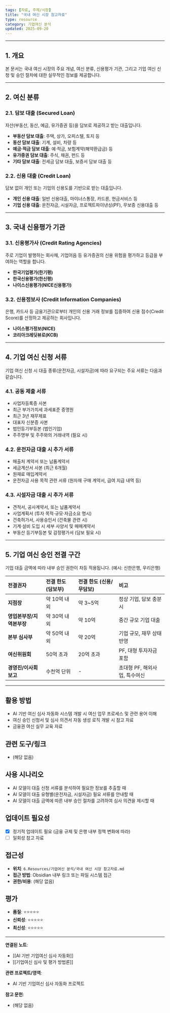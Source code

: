 ```yaml
---
tags: [자료, 주제/시장]
title: "국내 여신 시장 참고자료"
type: resource
category: 기업여신 분석
updated: 2025-09-20
---
```



---

## 1. 개요

본 문서는 국내 여신 시장의 주요 개념, 여신 분류, 신용평가 기관, 그리고 기업 여신 신청 및 승인 절차에 대한 실무적인 정보를 제공합니다.

---

## 2. 여신 분류

### 2.1. 담보 대출 (Secured Loan)

자산(부동산, 동산, 예금, 유가증권 등)을 담보로 제공하고 받는 대출입니다.

-   **부동산 담보 대출**: 주택, 상가, 오피스텔, 토지 등
-   **동산 담보 대출**: 기계, 설비, 차량 등
-   **예금·적금 담보 대출**: 예·적금, 보험계약(해약환급금) 등
-   **유가증권 담보 대출**: 주식, 채권, 펀드 등
-   **기타 담보 대출**: 전세금 담보 대출, 보증서 담보 대출 등

### 2.2. 신용 대출 (Credit Loan)

담보 없이 개인 또는 기업의 신용도를 기반으로 받는 대출입니다.

-   **개인 신용 대출**: 일반 신용대출, 마이너스통장, 카드론, 현금서비스 등
-   **기업 신용 대출**: 운전자금, 시설자금, 프로젝트파이낸싱(PF), 무보증 신용대출 등

---

## 3. 국내 신용평가 기관

### 3.1. 신용평가사 (Credit Rating Agencies)

주로 기업이 발행하는 회사채, 기업어음 등 유가증권의 신용 위험을 평가하고 등급을 부여하는 역할을 합니다.

-   **한국기업평가(한기평)**
-   **한국신용평가(한신평)**
-   **나이스신용평가(NICE신용평가)**

### 3.2. 신용정보사 (Credit Information Companies)

은행, 카드사 등 금융기관으로부터 개인의 신용 거래 정보를 집중하여 신용 점수(Credit Score)를 산정하고 제공하는 회사입니다.

-   **나이스평가정보(NICE)**
-   **코리아크레딧뷰로(KCB)**

---

## 4. 기업 여신 신청 서류

기업 여신 신청 시 대출 종류(운전자금, 시설자금)에 따라 요구되는 주요 서류는 다음과 같습니다.

### 4.1. 공동 제출 서류

-   사업자등록증 사본
-   최근 부가가치세 과세표준 증명원
-   최근 3년 재무제표
-   대표자 신분증 사본
-   법인등기부등본 (법인기업)
-   주주명부 및 주주와의 거래내역 (필요 시)

### 4.2. 운전자금 대출 시 추가 서류

-   매출처 계약서 또는 납품계약서
-   세금계산서 사본 (최근 6개월)
-   원재료 매입계약서
-   운전자금 사용 목적 관련 서류 (원자재 구매 계약서, 급여 지급 내역 등)

### 4.3. 시설자금 대출 시 추가 서류

-   견적서, 공사계약서, 또는 납품계약서
-   사업계획서 (투자 목적·규모·자금소요 명시)
-   건축허가서, 사용승인서 (건축물 관련 시)
-   기계·설비 도입 시 세부 사양서 및 매매계약서
-   부동산 등기부등본 및 감정평가서 (담보 필요 시)

---

## 5. 기업 여신 승인 전결 구간

기업 대출 금액에 따라 내부 승인 권한이 차등 적용됩니다. (예시: 신한은행, 우리은행)

| 전결권자 | 전결 한도 (담보부) | 전결 한도 (신용/무담보) | 비고 |
| :--- | :--- | :--- | :--- |
| **지점장** | 약 10억 내외 | 약 3~5억 | 정상 기업, 담보 충분 시 |
| **영업본부장/지역본부장** | 약 30억 내외 | 약 10억 | 중간 규모 기업 대출 |
| **본부 심사부** | 약 50억 내외 | 약 20억 | 기업 규모, 재무 상태 반영 |
| **여신위원회** | 50억 초과 | 20억 초과 | PF, 대형 투자자금 포함 |
| **경영진/이사회 보고** | 수천억 단위 | - | 초대형 PF, 해외사업, 특수여신 |

---

## 활용 방법
<!-- 이 자료를 어떻게 활용할 수 있는가? -->
- AI 기반 여신 심사 자동화 시스템 개발 시 여신 업무 프로세스 및 관련 용어 이해
- 여신 승인 신청서 및 심사 의견서 자동 생성 로직 개발 시 참고 자료
- 금융권 여신 실무 교육 자료

## 관련 도구/링크
<!-- 관련된 도구, 웹사이트, 링크들 -->
- (해당 없음)

## 사용 시나리오
<!-- 어떤 상황에서 이 자료가 유용할 것인가? -->
- AI 모델이 대출 신청 서류를 분석하여 필요한 정보를 추출할 때
- AI 모델이 대출 유형별(운전자금, 시설자금) 필요 서류를 안내할 때
- AI 모델이 대출 금액에 따른 내부 승인 절차를 고려하여 심사 의견을 제시할 때

## 업데이트 필요성
<!-- 이 자료가 시간이 지나면 업데이트가 필요한가? -->
- [x] 정기적 업데이트 필요 (금융 규제 및 은행 내부 정책 변화에 따라)
- [ ] 일회성 참고 자료

## 접근성
<!-- 이 자료에 어떻게 접근할 수 있는가? -->
- **위치**: `6.Resources/기업여신 분석/국내 여신 시장 참고자료.md`
- **접근 방법**: Obsidian 내부 링크 또는 파일 시스템 접근
- **권한/비용**: (해당 없음)

## 평가
<!-- 이 자료의 품질이나 신뢰성에 대한 평가 -->
- **품질**: ⭐⭐⭐⭐⭐
- **신뢰성**: ⭐⭐⭐⭐⭐
- **최신성**: ⭐⭐⭐⭐⭐

---

**연결된 노트**:
- [[AI 기반 기업여신 심사 자동화]]
- [[기업여신 심사 및 평가 방법론]]

**관련 프로젝트/영역**:
- AI 기반 기업여신 심사 자동화 프로젝트

**참고 문헌**:
- (해당 없음)
